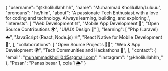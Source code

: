 {
  "username": "@kholilullahhhh",
  "name": "Muhammad Kholilullah/Luluuu",
  "pronouns": "he/him",
  "about": "A passionate Tech Enthusiast with a love for coding and technology. Always learning, building, and exploring.",
  "interests": [
    "Web Development 🌐",
    "Mobile App Development 📱",
    "Open Source Contributions 🌍",
    "UI/UX Design 🎨"
  ],
  "learning": [
    "Php (Laravel) ☁️",
    "JavaScript (React, Node.js) ⚛️",
    "React Native for Mobile Development 📱",
  ],
  "collaborations": [
    "Open Source Projects 👨‍💻",
    "Web & App Development 🌍",
    "Tech Communities and Hackathons 🎯",
  ],
  "contact": {
    "email": "muhammadkholil045@gmail.com",
    "instagram": "@kholilullahhh_"
  },
  "Pesan": "Panas besar 1, cola 1 🌦"
}
